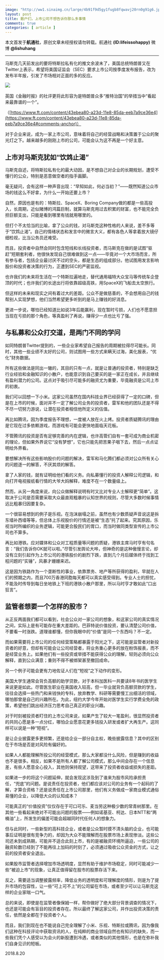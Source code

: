```yaml
---
image: "http://ww1.sinaimg.cn/large/4b91f9d5gy1fugb8fqwavj20rn0g91g6.jpg"
layout: post
title: 散户们，上市公司不想告诉你那么多事情
comments: true
categories: [ article ]
---
```

本文首发于**航通社**，原创文章未经授权请勿转载。航通社 **(ID:lifeissohappy)** 微博 **@lishuhang**

---

马斯克几天前发出的要将特斯拉私有化的推文余波未了，美国总统特朗普又在Twitter上表示，希望将美国证监会（SEC）要求上市公司按季度发布报告，改为发布半年报，引发了市场相对正面的多的反应。

![](http://ww1.sinaimg.cn/large/4b91f9d5gy1fugb8obtbnj20gc0bajt2.jpg)​

英国《金融时报》的社评更将此形容为是特朗普众多“推特治国”的举措当中“看起来最靠谱的一个”。

（[https://www.ft.com/content/43ebea80-a23d-11e8-85da-eeb7a9ce36e4](https://www.ft.com/content/43ebea80-a23d-11e8-85da-eeb7a9ce36e4#comments-anchor)）

对于企业来说，成为一家上市公司，意味着将自己的经营战略和决策置于公众的聚光灯之下。越来越多的刚刚上市的公司，可能会认为这不再是一个好主意。

## 上市对马斯克犹如“饮鸩止渴”

马斯克自述，将特斯拉私有化的最大动因，是不想自己对企业的长期规划，遭受不懂行的公众，特别是恶意做空者的指手画脚。

毫无疑问，会有这样一种声音出现：“早知如此，何必当初？”——既然知道公众市场的钱这么不好拿，为什么一开始还要上市？

自然，原因也是有的：特斯拉、SpaceX、Boring Company做的都是一些高投入，长周期，近似赌博的鸿篇巨制，就算马斯克用过去积累的财富，也不能完全负担巨额支出，只能是看到哪里有钱就用哪里的。

但打个不太恰当的比喻，拿了公众的钱，对马斯克这种性格的人来说，差不多等于“饮鸩止渴”。自己的情绪状态和发言中的微言大义，都有各色人等拿着放大镜仔细检视，比当公务员还难受。

而且，投资者中自然会同时包含短线和长线投资者，而马斯克在做的是试图“驱赶”短期套利者，他很快发现自己很难做到这一点——毕竟对一个大市场而言，所有参与者，包括企业最讨厌不过的空头，都是生态的组成部分。他试图用发言影响股价和投资者决策的行为，正遭到SEC的严密监视。

也许我们的未来将生活在一个特斯拉遍地走，替代通用福特大众宝马等传统车企登顶的时代；也许我们的长途出行将依靠超级高铁，用SpaceX的飞船去太空旅行。

但这样的未来和现实之间有着过大的差距。公众不是做慈善的，不会想用自己的钱帮别人实现梦想，他们当然希望更多听到的是马上赚钱的好消息。

更进一步说，哪怕已经知道比如说3年后能赢利，现在暂时亏损，人们也不愿意担当现在亏损的那个角色，等真盈利了再说，赚得少一点也比亏了强。

## 与私募和公众打交道，是两门不同的学问

如同特朗普Twitter提到的，一些企业家希望自己报告的周期被拉得尽可能长。同时，其他一些业绩不太好的公司，则试图用一些方式来瞒天过海，美化报表，“优化”财务数据。

所有这些做法是同出一辙的，其目的只有一点，就是让普通的投资者，特别是缺乏行业经验和金融知识的小散户，也能意识到自己要买的是一家正在成长，并且继续有盈利潜力的公司。这点对于吸引尽可能多的融资尤为重要，毕竟融资是公司上市的初衷。

我们可以回想一下小米。这家公司虽然在国内科技业界已经获得了一定的口碑，但是在上市的时候，面对并不一定了解公司业务的投资者，雷军和他的团队还是不得不尽一切努力游说，让潜在投资者相信他所定义的估值。

再比如腾讯，因为季度报告不理想，一度被人放在火上烤。投资者质疑腾讯的理由是它现在过多依赖游戏，而游戏有可能会更快地面临天花板。

不管腾讯的投资是否有足够完善的内在逻辑，也许高管们自有一套可成为商业机密的理论，但如果外界说它“没有梦想”，它也只能先把苦果子咽下去，然后一点点证明给外界看。

要想解决所有这些影响股价的问题的解决，雷军和马化腾们都必须对公众所有关心的问题逐一的解答，不厌其烦的解答。

拿了人家的钱，就有证明给他们看的义务。向私募懂行的投资人解释公司逻辑，和向打开电视报纸看行情的大爷大妈解释，难度不在一个数量级上。

然而，从另一角度来说，向公众做解释说明有时又比对专业人士解释更“简单”。这取决于公司是否需要采取大众最直观粗暴的认知世界的规则，尽管大多数时候事情远比粗暴归因要复杂。

一个很容易想到的例子是乐视。在泡沫崩塌之前，虽然也有少数质疑声音说这是拆东墙补西墙等等，但总体上乐视股价的行情还是被“生态”托了起来。究其原因，乐视当时所编织的业务逻辑，可能更合股民们的胃口，而当时做同类型宣传的上市公司也不算多。

再比如港铁。应对媒体和公众对工程质量等问题的质疑，港铁主席马时亨有句名言：“我们告诉你OK就可以啦。”尽管引发舆论大哗，但神奇的是这种傲慢言论，却没有立刻引起作为上市公司的港铁股价的剧烈下跌，直到几个月后媒体终于找到工程问题的“实锤”，风暴才姗姗来迟。

这是因为铁路作为一个垄断性的事业，依靠票务、地产等所获得的盈利，早就在人们的预期之内，而且700万香港同胞每天都可以真实感受得到。专业人士的担忧，不能及时传导到每日坐地铁上下班的港铁小散户那里，所以马时亨才敢如此“口出狂言”。

## 监管者想要一个怎样的股市？

从正反两面我们都可以看到，社会公众对一家公司的想象，和这家公司的真实情况之间，实际上是有可能存在重大差距的。巴菲特说价值投资，要认清楚公司价值，不要看一时涨跌。道理谁都懂，但你我眼中的“价值”是同一个东西吗？不一定。

而如果需要将上市公司的任何经营策略都暴露于阳光之下，这可能是监管者对新投资者的好意，但却有可能会让公司经营者，将业务重心更多的放在粉饰报表，而不是经营业务上。如果他们有一些投资或举措不能获得公众的理解，轻则必须向公众解释，直到公众满意；重则不得不被绑架甚至撤回成命。

另一个例子可能会更有力地佐证人们在“短视”之下动作的变形。

美国大学生通常会背负高额的助学贷款，对于本科加医科一共要读8年书的医学生来说更是如此。尽管医生职业在美国收入较高，但一毕业就背负高额贷款的学生，往往会选择一些热门和来钱快的专科，放弃教学、科研等需要慢工出细活的领域，哪怕那曾是自己的兴趣所在。为此，纽约大学今年开始对医学生实行学费全免的政策，希望他们跳出经济压力思考自己真正的职业兴趣。

对于时刻被投资者盯住的上市公司来说，如果产生了较大一笔盈利，很显然投资者的共同心愿是多一点分红，哪怕企业愿意花更多钱投入研发或者扩大再生产。这同样可以说是一种“短视”。

是让企业披露更多更频繁，还是给企业一部分自主权，晚些披露信息？其中的区别在于市场是否是对风险有偏好的。

如果人人都能理解所投公司的经营模式，那么大家都没什么风险，但是赚到的收益也不是很多。相反，如果不是所有人都了解公司模式，那么中间会存在一个信息差，有些人愿意全心投入，其他则保持观望，这带来了投资者收益或损失的差距。

如果进一步的将这个问题延伸，就会发现这涉及到了谁来为股市风险承担责任，“兜底”的问题。是说责任在投资者，他们都应该对公司的业务有一个起码的了解，才算合资格？还是说责任在上市公司那里，他们有义务做成一家商业模式通俗易懂的企业，以降低大众的认知成本？

可能真正的“价值投资”仅仅存在于可口可乐、麦当劳这种极少数的常青树那里。在其他一些看起来绝对不可能出问题的股票——例如诺基亚、柯达、日本NTT和“两桶油”上，所发生的偏差可能会超越同时代任何人的想象力。

但与此同时，一些新型的高科技企业，或者是公众暂时摸不清头脑的企业，也可能事后证明是很有竞争力的，却因为大众不能理解而在股票市场上表现惨淡。这些公司还未到成熟期，可能并不适合此刻上市，有的是被融资环境所逼迫，一些公司的融资轮数已经到了不能再往上加码的时刻了，必须通过吸收公众资金的方式，让之前的投资者安全退出。

如果股市监管者选择增加市场透明度，显然有助于维护市场稳定，同时可能减少一些“被迫上市”的现象，让真正值得留在股市的股票存活下来。

反之，需要适当调整披露频率，降低业务的透明度和可理解度的情形，则是为了提升市场的包容性，让一些“可上可不上”的公司留在市场，或者至少可以让马斯克这样的企业家喘一口气。

总的来说，即使是在监管者像保姆一样，帮你做好了绝大部分背景调查的情况下，也还是可能会有盲目的投资者存在。所以最终了解这家公司，并作出投资决策的责任，依然是全都在于投资者个人。

而且，我们到现在也不能说自己完全理解了小米、乐视、特斯拉或腾讯，因为像我们这种在科技评论中获取资讯的人，在纯粹的商业领域自然也有知识的缺失，而一些我们凭个人感受以为会火的新股遭到冷遇，或者类似的其他情形，也是在弥补我们自身见识的短板。

2018.8.20